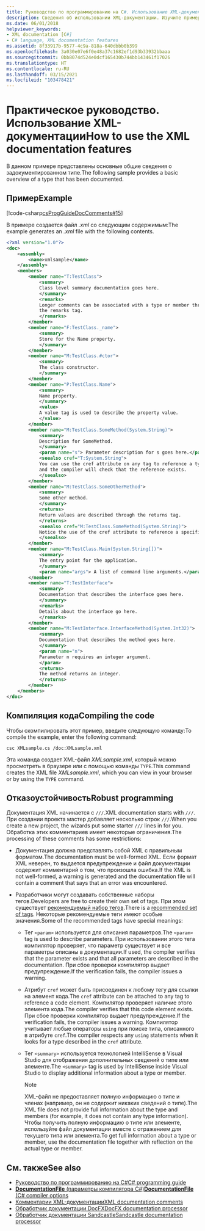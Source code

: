 ```yaml
---
title: Руководство по программированию на C#. Использование XML-документации
description: Сведения об использовании XML-документации. Изучите примеры кода и ознакомьтесь с дополнительными ресурсами.
ms.date: 06/01/2018
helpviewer_keywords:
- XML documentation [C#]
- C# language, XML documentation features
ms.assetid: 8f33917b-9577-4c9a-818a-640dbbb0b399
ms.openlocfilehash: 3a030e07e6f0e48a37c1682ef1d93b33932bbaaa
ms.sourcegitcommit: 0bb8074d524e0dcf165430b744bb143461f17026
ms.translationtype: HT
ms.contentlocale: ru-RU
ms.lasthandoff: 03/15/2021
ms.locfileid: "103478421"
---
```

# <a name="how-to-use-the-xml-documentation-features"></a><span data-ttu-id="84782-104">Практическое руководство. Использование XML-документации</span><span class="sxs-lookup"><span data-stu-id="84782-104">How to use the XML documentation features</span></span>

<span data-ttu-id="84782-105">В данном примере представлены основные общие сведения о задокументированном типе.</span><span class="sxs-lookup"><span data-stu-id="84782-105">The following sample provides a basic overview of a type that has been documented.</span></span>

## <a name="example"></a><span data-ttu-id="84782-106">Пример</span><span class="sxs-lookup"><span data-stu-id="84782-106">Example</span></span>

[!code-csharp[csProgGuideDocComments#15](~/samples/snippets/csharp/VS_Snippets_VBCSharp/csProgGuideDocComments/CS/DocComments.cs#15)]

<span data-ttu-id="84782-107">В примере создается файл *.xml* со следующим содержимым:</span><span class="sxs-lookup"><span data-stu-id="84782-107">The example generates an *.xml* file with the following contents.</span></span>

```xml
<?xml version="1.0"?>
<doc>
    <assembly>
        <name>xmlsample</name>
    </assembly>
    <members>
        <member name="T:TestClass">
            <summary>
            Class level summary documentation goes here.
            </summary>
            <remarks>
            Longer comments can be associated with a type or member through
            the remarks tag.
            </remarks>
        </member>
        <member name="F:TestClass._name">
            <summary>
            Store for the Name property.
            </summary>
        </member>
        <member name="M:TestClass.#ctor">
            <summary>
            The class constructor.
            </summary>
        </member>
        <member name="P:TestClass.Name">
            <summary>
            Name property.
            </summary>
            <value>
            A value tag is used to describe the property value.
            </value>
        </member>
        <member name="M:TestClass.SomeMethod(System.String)">
            <summary>
            Description for SomeMethod.
            </summary>
            <param name="s"> Parameter description for s goes here.</param>
            <seealso cref="T:System.String">
            You can use the cref attribute on any tag to reference a type or member
            and the compiler will check that the reference exists.
            </seealso>
        </member>
        <member name="M:TestClass.SomeOtherMethod">
            <summary>
            Some other method.
            </summary>
            <returns>
            Return values are described through the returns tag.
            </returns>
            <seealso cref="M:TestClass.SomeMethod(System.String)">
            Notice the use of the cref attribute to reference a specific method.
            </seealso>
        </member>
        <member name="M:TestClass.Main(System.String[])">
            <summary>
            The entry point for the application.
            </summary>
            <param name="args"> A list of command line arguments.</param>
        </member>
        <member name="T:TestInterface">
            <summary>
            Documentation that describes the interface goes here.
            </summary>
            <remarks>
            Details about the interface go here.
            </remarks>
        </member>
        <member name="M:TestInterface.InterfaceMethod(System.Int32)">
            <summary>
            Documentation that describes the method goes here.
            </summary>
            <param name="n">
            Parameter n requires an integer argument.
            </param>
            <returns>
            The method returns an integer.
            </returns>
        </member>
    </members>
</doc>
```

## <a name="compiling-the-code"></a><span data-ttu-id="84782-108">Компиляция кода</span><span class="sxs-lookup"><span data-stu-id="84782-108">Compiling the code</span></span>

<span data-ttu-id="84782-109">Чтобы скомпилировать этот пример, введите следующую команду:</span><span class="sxs-lookup"><span data-stu-id="84782-109">To compile the example, enter the following command:</span></span>

`csc XMLsample.cs /doc:XMLsample.xml`

<span data-ttu-id="84782-110">Эта команда создает XML-файл *XMLsample.xml*, который можно просмотреть в браузере или с помощью команды `TYPE`.</span><span class="sxs-lookup"><span data-stu-id="84782-110">This command creates the XML file *XMLsample.xml*, which you can view in your browser or by using the `TYPE` command.</span></span>

## <a name="robust-programming"></a><span data-ttu-id="84782-111">Отказоустойчивость</span><span class="sxs-lookup"><span data-stu-id="84782-111">Robust programming</span></span>

<span data-ttu-id="84782-112">Документация XML начинается с `///`.</span><span class="sxs-lookup"><span data-stu-id="84782-112">XML documentation starts with `///`.</span></span> <span data-ttu-id="84782-113">При создании проекта мастер добавляет несколько строк `///`.</span><span class="sxs-lookup"><span data-stu-id="84782-113">When you create a new project, the wizards put some starter `///` lines in for you.</span></span> <span data-ttu-id="84782-114">Обработка этих комментариев имеет некоторые ограничения.</span><span class="sxs-lookup"><span data-stu-id="84782-114">The processing of these comments has some restrictions:</span></span>

- <span data-ttu-id="84782-115">Документация должна представлять собой XML с правильным форматом.</span><span class="sxs-lookup"><span data-stu-id="84782-115">The documentation must be well-formed XML.</span></span> <span data-ttu-id="84782-116">Если формат XML неверен, то выдается предупреждение и файл документации содержит комментарий о том, что произошла ошибка.</span><span class="sxs-lookup"><span data-stu-id="84782-116">If the XML is not well-formed, a warning is generated and the documentation file will contain a comment that says that an error was encountered.</span></span>

- <span data-ttu-id="84782-117">Разработчики могут создавать собственные наборы тегов.</span><span class="sxs-lookup"><span data-stu-id="84782-117">Developers are free to create their own set of tags.</span></span> <span data-ttu-id="84782-118">При этом существует [рекомендуемый набор тегов](recommended-tags-for-documentation-comments.md).</span><span class="sxs-lookup"><span data-stu-id="84782-118">There is a [recommended set of tags](recommended-tags-for-documentation-comments.md).</span></span> <span data-ttu-id="84782-119">Некоторые рекомендуемые теги имеют особые значения.</span><span class="sxs-lookup"><span data-stu-id="84782-119">Some of the recommended tags have special meanings:</span></span>

  - <span data-ttu-id="84782-120">Тег `<param>` используется для описания параметров.</span><span class="sxs-lookup"><span data-stu-id="84782-120">The `<param>` tag is used to describe parameters.</span></span> <span data-ttu-id="84782-121">При использовании этого тега компилятор проверяет, что параметр существует и все параметры описаны в документации.</span><span class="sxs-lookup"><span data-stu-id="84782-121">If used, the compiler verifies that the parameter exists and that all parameters are described in the documentation.</span></span> <span data-ttu-id="84782-122">При сбое проверки компилятор выдает предупреждение.</span><span class="sxs-lookup"><span data-stu-id="84782-122">If the verification fails, the compiler issues a warning.</span></span>

  - <span data-ttu-id="84782-123">Атрибут `cref` может быть присоединен к любому тегу для ссылки на элемент кода.</span><span class="sxs-lookup"><span data-stu-id="84782-123">The `cref` attribute can be attached to any tag to reference a code element.</span></span> <span data-ttu-id="84782-124">Компилятор проверяет наличие этого элемента кода.</span><span class="sxs-lookup"><span data-stu-id="84782-124">The compiler verifies that this code element exists.</span></span> <span data-ttu-id="84782-125">При сбое проверки компилятор выдает предупреждение.</span><span class="sxs-lookup"><span data-stu-id="84782-125">If the verification fails, the compiler issues a warning.</span></span> <span data-ttu-id="84782-126">Компилятор учитывает любые операторы `using` при поиске типа, описанного в атрибуте `cref`.</span><span class="sxs-lookup"><span data-stu-id="84782-126">The compiler respects any `using` statements when it looks for a type described in the `cref` attribute.</span></span>

  - <span data-ttu-id="84782-127">Тег `<summary>` используется технологией IntelliSense в Visual Studio для отображения дополнительных сведений о типе или элементе.</span><span class="sxs-lookup"><span data-stu-id="84782-127">The `<summary>` tag is used by IntelliSense inside Visual Studio to display additional information about a type or member.</span></span>

    > [!NOTE]
    > <span data-ttu-id="84782-128">XML-файл не предоставляет полную информацию о типе и членах (например, он не содержит никаких сведений о типе).</span><span class="sxs-lookup"><span data-stu-id="84782-128">The XML file does not provide full information about the type and members (for example, it does not contain any type information).</span></span> <span data-ttu-id="84782-129">Чтобы получить полную информацию о типе или элементе, используйте файл документации вместе с отражением для текущего типа или элемента.</span><span class="sxs-lookup"><span data-stu-id="84782-129">To get full information about a type or member, use the documentation file together with reflection on the actual type or member.</span></span>

## <a name="see-also"></a><span data-ttu-id="84782-130">См. также</span><span class="sxs-lookup"><span data-stu-id="84782-130">See also</span></span>

- [<span data-ttu-id="84782-131">Руководство по программированию на C#</span><span class="sxs-lookup"><span data-stu-id="84782-131">C# programming guide</span></span>](../index.md)
- [<span data-ttu-id="84782-132">**DocumentationFile** (параметры компилятора C#)</span><span class="sxs-lookup"><span data-stu-id="84782-132">**DocumentationFile** (C# compiler options</span></span>](../../language-reference/compiler-options/output.md#documentationfile)
- [<span data-ttu-id="84782-133">Комментарии XML-документации</span><span class="sxs-lookup"><span data-stu-id="84782-133">XML documentation comments</span></span>](./index.md)
- [<span data-ttu-id="84782-134">Обработчик документации DocFX</span><span class="sxs-lookup"><span data-stu-id="84782-134">DocFX documentation processor</span></span>](https://dotnet.github.io/docfx/)
- [<span data-ttu-id="84782-135">Обработчик документации Sandcastle</span><span class="sxs-lookup"><span data-stu-id="84782-135">Sandcastle documentation processor</span></span>](https://github.com/EWSoftware/SHFB)
